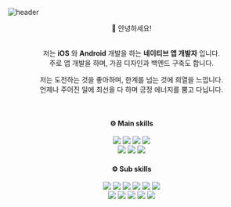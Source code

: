 ![header](https://capsule-render.vercel.app/api?type=waving&color=gradient&height=200&animation=fadeIn&section=header&text=🎡%20Najin's%20Land&fontColor=FFFFFF&fontSize=50&fontAlignY=30&fontAlign=75&desc=한계가%20없는%20개발자%20신나진입니다.&descSize=20&descAlignY=50&descAlign=80)
<div align="center">
👋 안녕하세요!<br/><br/>

저는 **iOS** 와 **Android** 개발을 하는 **네이티브 앱 개발자** 입니다.<br/>
주로 앱 개발을 하며, 가끔 디자인과 백엔드 구축도 합니다.<br/>

저는 도전하는 것을 좋아하며, 한계를 넘는 것에 희열을 느낍니다.<br/>
언제나 주어진 일에 최선을 다 하며 긍정 에너지를 뿜고 다닙니다.<br/>

<br/>

#### ⚙️ Main skills
<img src="https://img.shields.io/badge/iOS-000000?style=flat-square&logo=Apple&logoColor=white"/> <img src="https://img.shields.io/badge/Swift-F05138?style=flat-square&logo=Swift&logoColor=white"/> <img src="https://img.shields.io/badge/Xcode-147EFB?style=flat-square&logo=Xcode&logoColor=white"/> <img src="https://img.shields.io/badge/AppStore-0D96F6?style=flat-square&logo=AppStore&logoColor=white"/> <br/>
<img src="https://img.shields.io/badge/Android-3DDC84?style=flat-square&logo=Android&logoColor=white"/> <img src="https://img.shields.io/badge/Kotlin-7F52FF?style=flat-square&logo=Kotlin&logoColor=white"/> <img src="https://img.shields.io/badge/Android_Studio-3DDC84?style=flat-square&logo=Android Studio&logoColor=white"/>

#### ⚙️ Sub skills
<img src="https://img.shields.io/badge/Python-3776AB?style=flat-square&logo=Python&logoColor=white"/> <img src="https://img.shields.io/badge/PyCharm-000000?style=flat-square&logo=PyCharm&logoColor=white"/> <img src="https://img.shields.io/badge/Django-092E20?style=flat-square&logo=Django&logoColor=white"/> <img src="https://img.shields.io/badge/MySQL-4479A1?style=flat-square&logo=MySQL&logoColor=white"/> <img src="https://img.shields.io/badge/AWS-232F3E?style=flat-square&logo=Amazon AWS&logoColor=white"/> <img src="https://img.shields.io/badge/EC2-FF9900?style=flat-square&logo=Amazon EC2&logoColor=white"/> <br/>
<img src="https://img.shields.io/badge/Figma-F24E1E?style=flat-square&logo=Figma&logoColor=white"/> <img src="https://img.shields.io/badge/Adobe-FF0000?style=flat-square&logo=Adobe&logoColor=white"/> <img src="https://img.shields.io/badge/Photoshop-31A8FF?style=flat-square&logo=Adobe Photoshop&logoColor=white"/> <img src="https://img.shields.io/badge/Premiere Pro-9999FF?style=flat-square&logo=Adobe Premiere Pro&logoColor=white"/> <img src="https://img.shields.io/badge/After Effects-9999FF?style=flat-square&logo=Adobe After Effects&logoColor=white"/>
</div>
